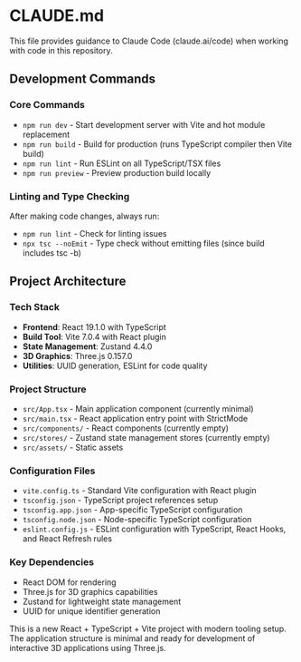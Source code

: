 # CLAUDE.md

This file provides guidance to Claude Code (claude.ai/code) when working with code in this repository.

## Development Commands

### Core Commands
- `npm run dev` - Start development server with Vite and hot module replacement
- `npm run build` - Build for production (runs TypeScript compiler then Vite build)
- `npm run lint` - Run ESLint on all TypeScript/TSX files
- `npm run preview` - Preview production build locally

### Linting and Type Checking
After making code changes, always run:
- `npm run lint` - Check for linting issues
- `npx tsc --noEmit` - Type check without emitting files (since build includes tsc -b)

## Project Architecture

### Tech Stack
- **Frontend**: React 19.1.0 with TypeScript
- **Build Tool**: Vite 7.0.4 with React plugin
- **State Management**: Zustand 4.4.0
- **3D Graphics**: Three.js 0.157.0
- **Utilities**: UUID generation, ESLint for code quality

### Project Structure
- `src/App.tsx` - Main application component (currently minimal)
- `src/main.tsx` - React application entry point with StrictMode
- `src/components/` - React components (currently empty)
- `src/stores/` - Zustand state management stores (currently empty)
- `src/assets/` - Static assets

### Configuration Files
- `vite.config.ts` - Standard Vite configuration with React plugin
- `tsconfig.json` - TypeScript project references setup
- `tsconfig.app.json` - App-specific TypeScript configuration
- `tsconfig.node.json` - Node-specific TypeScript configuration
- `eslint.config.js` - ESLint configuration with TypeScript, React Hooks, and React Refresh rules

### Key Dependencies
- React DOM for rendering
- Three.js for 3D graphics capabilities
- Zustand for lightweight state management
- UUID for unique identifier generation

This is a new React + TypeScript + Vite project with modern tooling setup. The application structure is minimal and ready for development of interactive 3D applications using Three.js.
